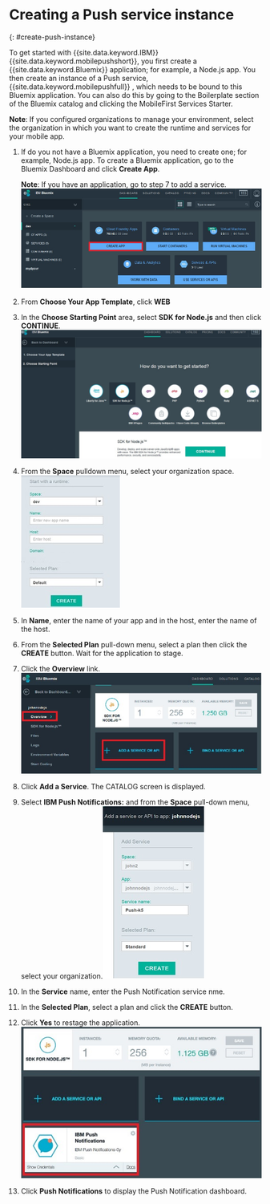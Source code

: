 # Creating a Push service instance
{: #create-push-instance}

To get started with {{site.data.keyword.IBM}} {{site.data.keyword.mobilepushshort}}, you first create a {{site.data.keyword.Bluemix}} application; for example, a Node.js app. You then create an instance of a Push service, {{site.data.keyword.mobilepushfull}} , which needs to be bound to this Bluemix application. You can also do this by going to the Boilerplate section of the Bluemix catalog and clicking the MobileFirst Services Starter.

**Note**: If you configured organizations to manage your environment, select the organization in which you want to create the runtime and services for your mobile app.


1. If do you not have a Bluemix application, you need to create one; for example, Node.js app. To create a Bluemix application, go to the Bluemix Dashboard and click **Create App**.

	**Note**: If you have an application, go to step 7 to add a service.![Create a service instance](images/create_service_instance1.jpg "Create a Service Instance")

1. From **Choose Your App Template**, click **WEB**

3. In the **Choose Starting Point** area, select **SDK for Node.js** and then click **CONTINUE**.![Starting Point](images/create_service_nodejs2.jpg)

4. From the **Space** pulldown menu, select your organization space.![Select organization space](images/create_a_service3.jpg)
1. In **Name**, enter the name of your app and in the host, enter the name of the host.

1. From the **Selected Plan** pull-down menu, select a plan then click the **CREATE** button. Wait for the application to stage.

1. Click the **Overview** link.![Add a service](images/create_service_add4.jpg)
1. Click **Add a Service**. The CATALOG screen is displayed.

1. Select **IBM Push Notifications:** and from the **Space** pull-down menu, select your organization.![Organization space pull-down menu](images/create_service_org.jpg)
1. In the **Service** name, enter the Push Notification service nme.

1. In the **Selected Plan**, select a plan and click the **CREATE** button.

1. Click **Yes** to restage the application.![IBM Push Notification Service](images/create_service_notification5.jpg)

1. Click **Push Notifications** to display the Push Notification dashboard.
